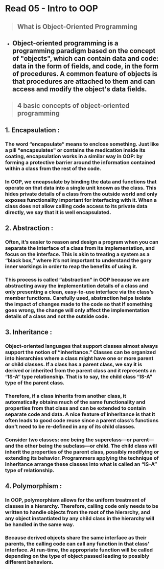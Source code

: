 # Read 05 - Intro to OOP

>## What is Object-Oriented Programming
* ## Object-oriented programming is a programming paradigm based on the concept of "objects", which can contain data and code: data in the form of fields, and code, in the form of procedures. A common feature of objects is that procedures are attached to them and can access and modify the object's data fields.

>## 4 basic concepts of object-oriented programming
## 1. Encapsulation :

### The word “encapsulate” means to enclose something. Just like a pill "encapsulates" or contains the medication inside its coating, encapsulation works in a similar way in OOP: by forming a protective barrier around the information contained within a class from the rest of the code.

### In OOP, we encapsulate by binding the data and functions that operate on that data into a single unit known as the class. This hides private details of a class from the outside world and only exposes functionality important for interfacing with it. When a class does not allow calling code access to its private data directly, we say that it is well encapsulated.

## 2. Abstraction :
### Often, it’s easier to reason and design a program when you can separate the interface of a class from its implementation, and focus on the interface. This is akin to treating a system as a “black box,” where it’s not important to understand the gory inner workings in order to reap the benefits of using it.

### This process is called “abstraction” in OOP because we are abstracting away the implementation details of a class and only presenting a clean, easy-to-use interface via the class’s member functions. Carefully used, abstraction helps isolate the impact of changes made to the code so that if something goes wrong, the change will only affect the implementation details of a class and not the outside code.

## 3. Inheritance :

### Object-oriented languages that support classes almost always support the notion of “inheritance.” Classes can be organized into hierarchies where a class might have one or more parent or child classes. If a class has a parent class, we say it is derived or inherited from the parent class and it represents an “IS-A” type relationship. That is to say, the child class “IS-A” type of the parent class.

### Therefore, if a class inherits from another class, it automatically obtains much of the same functionality and properties from that class and can be extended to contain separate code and data. A nice feature of inheritance is that it often leads to good code reuse since a parent class’s functions don’t need to be re-defined in any of its child classes.

### Consider two classes: one being the superclass—or parent—and the other being the subclass—or child. The child class will inherit the properties of the parent class, possibly modifying or extending its behavior. Programmers applying the technique of inheritance arrange these classes into what is called an “IS-A” type of relationship.

## 4. Polymorphism :

### In OOP, polymorphism allows for the uniform treatment of classes in a hierarchy. Therefore, calling code only needs to be written to handle objects from the root of the hierarchy, and any object instantiated by any child class in the hierarchy will be handled in the same way.

### Because derived objects share the same interface as their parents, the calling code can call any function in that class’ interface. At run-time, the appropriate function will be called depending on the type of object passed leading to possibly different behaviors.
